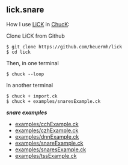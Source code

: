 lick.snare
---

How I use [LiCK](https://github.com/heuermh/lick) in [ChucK](http://chuck.cs.princeton.edu/):

Clone LiCK from Github

    $ git clone https://github.com/heuermh/lick
    $ cd lick

Then, in one terminal

    $ chuck --loop

In another terminal

    $ chuck + import.ck
    $ chuck + examples/snaresExample.ck


___snare examples___

 * [examples/cchExample.ck](https://github.com/heuermh/lick/blob/master/examples/cchExample.ck)
 * [examples/czhExample.ck](https://github.com/heuermh/lick/blob/master/examples/czhExample.ck)
 * [examples/dnnExample.ck](https://github.com/heuermh/lick/blob/master/examples/dnnExample.ck)
 * [examples/snareExample.ck](https://github.com/heuermh/lick/blob/master/examples/snareExample.ck)
 * [examples/snaresExample.ck](https://github.com/heuermh/lick/blob/master/examples/snaresExample.ck)
 * [examples/tssExample.ck](https://github.com/heuermh/lick/blob/master/examples/tssExample.ck)
